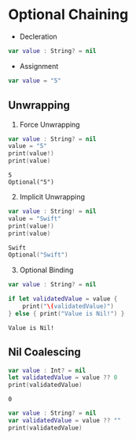 # Optional Chaining

- Decleration
```swift
var value : String? = nil
```
- Assignment
```swift
var value = "5"
```

## Unwrapping

1. Force Unwrapping
```swift
var value : String? = nil
value = "5"
print(value!)
print(value)
```
```
5
Optional("5")
```
2. Implicit Unwrapping
```swift
var value : String! = nil
value = "Swift"
print(value!)
print(value)
```
```swift
Swift
Optional("Swift")
```

3. Optional Binding
```swift
var value : String? = nil

if let validatedValue = value {
    print("\(validatedValue)")
} else { print("Value is Nil!") }
```
```
Value is Nil!
```

## Nil Coalescing
```swift
var value : Int? = nil
let validatedValue = value ?? 0
print(validatedValue)
```
```
0
```
```swift
var value : String? = nil
var validatedValue = value ?? ""
print(validatedValue)

```
```

```
